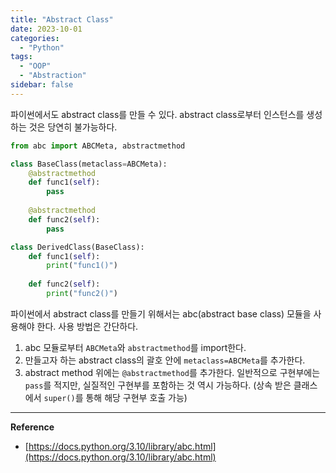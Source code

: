```yaml
---
title: "Abstract Class"
date: 2023-10-01
categories:
  - "Python"
tags:
  - "OOP"
  - "Abstraction"
sidebar: false
---
```


파이썬에서도 abstract class를 만들 수 있다. abstract class로부터 인스턴스를 생성하는 것은 당연히 불가능하다.

```py
from abc import ABCMeta, abstractmethod

class BaseClass(metaclass=ABCMeta):
    @abstractmethod
    def func1(self):
        pass
    
    @abstractmethod
    def func2(self):
        pass

class DerivedClass(BaseClass):
    def func1(self):
        print("func1()")
    
    def func2(self):
        print("func2()")
```

파이썬에서 abstract class를 만들기 위해서는 abc(abstract base class) 모듈을 사용해야 한다. 사용 방법은 간단하다.

1. abc 모듈로부터 `ABCMeta`와 `abstractmethod`를 import한다.
2. 만들고자 하는 abstract class의 괄호 안에 `metaclass=ABCMeta`를 추가한다.
3. abstract method 위에는 `@abstractmethod`를 추가한다. 일반적으로 구현부에는 `pass`를 적지만, 실질적인 구현부를 포함하는 것 역시 가능하다. (상속 받은 클래스에서 `super()`를 통해 해당 구현부 호출 가능)

---

**Reference**

- [https://docs.python.org/3.10/library/abc.html](https://docs.python.org/3.10/library/abc.html)

